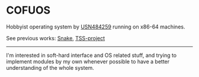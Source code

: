 # COFUOS
Hobbyist operating system by [USN484259](github.com/USN484259) running on x86-64 machines.

See previous works: [Snake](github.com/USN484259/Snake), [TSS-project](github.com/USN484259/TSS-project)

---

I'm interested in soft-hard interface and OS related stuff, and trying to implement modules by my own whenever possible to have a better understanding of the whole system.